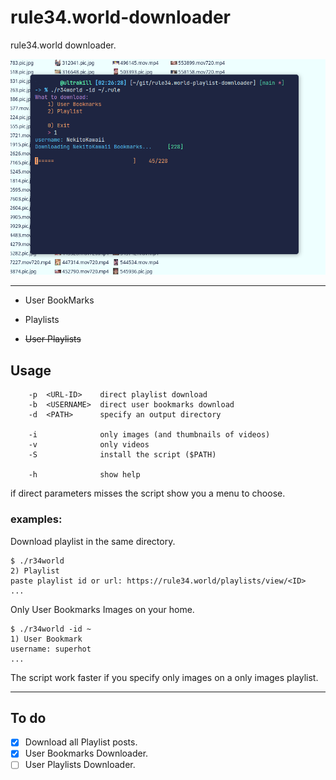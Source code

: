 # rule34.world-downloader
rule34.world downloader.

![image](/img/example.png) 
  
  ---

- User BookMarks
- Playlists

- ~~User Playlists~~


## Usage
```
    -p  <URL-ID>    direct playlist download
    -b  <USERNAME>  direct user bookmarks download
    -d  <PATH>      specify an output directory

    -i              only images (and thumbnails of videos)
    -v              only videos
    -S              install the script ($PATH)

    -h              show help
```
if direct parameters misses the script show you a menu to choose.
### examples:
Download playlist in the same directory. 
```
$ ./r34world
2) Playlist
paste playlist id or url: https://rule34.world/playlists/view/<ID>
...

```

Only User Bookmarks Images on your home.

```
$ ./r34world -id ~
1) User Bookmark
username: superhot
...
```

The script work faster if you specify only images on a only images playlist.


---
## To do
- [x] Download all Playlist posts.
- [x] User Bookmarks Downloader.
- [ ] User Playlists Downloader.
